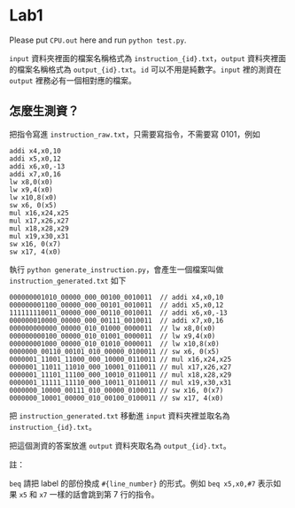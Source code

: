 # Lab1

Please put `CPU.out` here and run `python test.py`.

`input` 資料夾裡面的檔案名稱格式為 `instruction_{id}.txt`，`output` 資料夾裡面的檔案名稱格式為 `output_{id}.txt`。`id` 可以不用是純數字。`input` 裡的測資在 `output` 裡務必有一個相對應的檔案。

## 怎麼生測資？

把指令寫進 `instruction_raw.txt`，只需要寫指令，不需要寫 0101，例如

```
addi x4,x0,10
addi x5,x0,12
addi x6,x0,-13
addi x7,x0,16
lw x8,0(x0)
lw x9,4(x0)
lw x10,8(x0)
sw x6, 0(x5)
mul x16,x24,x25
mul x17,x26,x27
mul x18,x28,x29
mul x19,x30,x31
sw x16, 0(x7)
sw x17, 4(x0)
```

執行 `python generate_instruction.py`，會產生一個檔案叫做 `instruction_generated.txt` 如下

```
000000001010_00000_000_00100_0010011  // addi x4,x0,10
000000001100_00000_000_00101_0010011  // addi x5,x0,12
111111110011_00000_000_00110_0010011  // addi x6,x0,-13
000000010000_00000_000_00111_0010011  // addi x7,x0,16
000000000000_00000_010_01000_0000011  // lw x8,0(x0)
000000000100_00000_010_01001_0000011  // lw x9,4(x0)
000000001000_00000_010_01010_0000011  // lw x10,8(x0)
0000000_00110_00101_010_00000_0100011 // sw x6, 0(x5)
0000001_11001_11000_000_10000_0110011 // mul x16,x24,x25
0000001_11011_11010_000_10001_0110011 // mul x17,x26,x27
0000001_11101_11100_000_10010_0110011 // mul x18,x28,x29
0000001_11111_11110_000_10011_0110011 // mul x19,x30,x31
0000000_10000_00111_010_00000_0100011 // sw x16, 0(x7)
0000000_10001_00000_010_00100_0100011 // sw x17, 4(x0)
```

把 `instruction_generated.txt` 移動進 `input` 資料夾裡並取名為 `instruction_{id}.txt`。

把這個測資的答案放進 `output` 資料夾取名為 `output_{id}.txt`。

註：

`beq` 請把 label 的部份換成 `#{line_number}` 的形式。例如 `beq x5,x0,#7` 表示如果 `x5` 和 `x7` 一樣的話會跳到第 7 行的指令。
